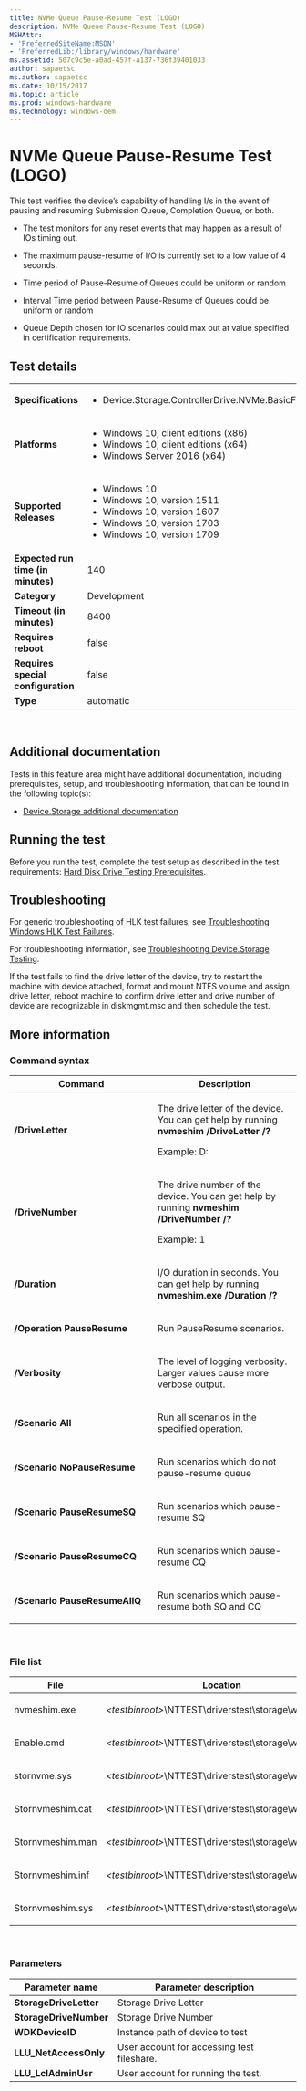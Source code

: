 ```yaml
---
title: NVMe Queue Pause-Resume Test (LOGO)
description: NVMe Queue Pause-Resume Test (LOGO)
MSHAttr:
- 'PreferredSiteName:MSDN'
- 'PreferredLib:/library/windows/hardware'
ms.assetid: 507c9c5e-a0ad-457f-a137-736f39401033
author: sapaetsc
ms.author: sapaetsc
ms.date: 10/15/2017
ms.topic: article
ms.prod: windows-hardware
ms.technology: windows-oem
---
```


# <span id="p_hlk_test.7451fbf3-6528-48eb-ade5-9e4b473505aa"></span>NVMe Queue Pause-Resume Test (LOGO)


This test verifies the device’s capability of handling I/s in the event of pausing and resuming Submission Queue, Completion Queue, or both.

-   The test monitors for any reset events that may happen as a result of IOs timing out.

-   The maximum pause-resume of I/O is currently set to a low value of 4 seconds.

-   Time period of Pause-Resume of Queues could be uniform or random

-   Interval Time period between Pause-Resume of Queues could be uniform or random

-   Queue Depth chosen for IO scenarios could max out at value specified in certification requirements.

## Test details
|||
|---|---|
| **Specifications**  | <ul><li>Device.Storage.ControllerDrive.NVMe.BasicFunction</li></ul> |  
| **Platforms**   | <ul><li>Windows 10, client editions (x86)</li><li>Windows 10, client editions (x64)</li><li>Windows Server 2016 (x64)</li></ul> |
| **Supported Releases** | <ul><li>Windows 10</li><li>Windows 10, version 1511</li><li>Windows 10, version 1607</li><li>Windows 10, version 1703</li><li>Windows 10, version 1709</li></ul> |
|**Expected run time (in minutes)**| 140 |
|**Category**| Development |
|**Timeout (in minutes)**| 8400 |
|**Requires reboot**| false |
|**Requires special configuration**| false |
|**Type**| automatic |

 

## <span id="Additional_documentation"></span><span id="additional_documentation"></span><span id="ADDITIONAL_DOCUMENTATION"></span>Additional documentation


Tests in this feature area might have additional documentation, including prerequisites, setup, and troubleshooting information, that can be found in the following topic(s):

-   [Device.Storage additional documentation](device-storage-additional-documentation.md)

## <span id="Running_the_test"></span><span id="running_the_test"></span><span id="RUNNING_THE_TEST"></span>Running the test


Before you run the test, complete the test setup as described in the test requirements: [Hard Disk Drive Testing Prerequisites](hard-disk-drive-testing-prerequisites.md).

## <span id="Troubleshooting"></span><span id="troubleshooting"></span><span id="TROUBLESHOOTING"></span>Troubleshooting


For generic troubleshooting of HLK test failures, see [Troubleshooting Windows HLK Test Failures](..\user\troubleshooting-windows-hlk-test-failures.md).

For troubleshooting information, see [Troubleshooting Device.Storage Testing](troubleshooting-devicestorage-testing.md).

If the test fails to find the drive letter of the device, try to restart the machine with device attached, format and mount NTFS volume and assign drive letter, reboot machine to confirm drive letter and drive number of device are recognizable in diskmgmt.msc and then schedule the test.

## <span id="More_information"></span><span id="more_information"></span><span id="MORE_INFORMATION"></span>More information


### <span id="Command_syntax"></span><span id="command_syntax"></span><span id="COMMAND_SYNTAX"></span>Command syntax

<table>
<colgroup>
<col width="50%" />
<col width="50%" />
</colgroup>
<thead>
<tr class="header">
<th>Command</th>
<th>Description</th>
</tr>
</thead>
<tbody>
<tr class="odd">
<td><p><strong>/DriveLetter</strong></p></td>
<td><p>The drive letter of the device. You can get help by running <strong>nvmeshim /DriveLetter /?</strong></p>
<p>Example: D:</p></td>
</tr>
<tr class="even">
<td><p><strong>/DriveNumber</strong></p></td>
<td><p>The drive number of the device. You can get help by running <strong>nvmeshim /DriveNumber /?</strong></p>
<p>Example: 1</p></td>
</tr>
<tr class="odd">
<td><p><strong>/Duration</strong></p></td>
<td><p>I/O duration in seconds. You can get help by running <strong>nvmeshim.exe /Duration /?</strong></p></td>
</tr>
<tr class="even">
<td><p><strong>/Operation PauseResume</strong></p></td>
<td><p>Run PauseResume scenarios.</p></td>
</tr>
<tr class="odd">
<td><p><strong>/Verbosity</strong></p></td>
<td><p>The level of logging verbosity. Larger values cause more verbose output.</p></td>
</tr>
<tr class="even">
<td><p><strong>/Scenario All</strong></p></td>
<td><p>Run all scenarios in the specified operation.</p></td>
</tr>
<tr class="odd">
<td><p><strong>/Scenario NoPauseResume</strong></p></td>
<td><p>Run scenarios which do not pause-resume queue</p></td>
</tr>
<tr class="even">
<td><p><strong>/Scenario PauseResumeSQ</strong></p></td>
<td><p>Run scenarios which pause-resume SQ</p></td>
</tr>
<tr class="odd">
<td><p><strong>/Scenario PauseResumeCQ</strong></p></td>
<td><p>Run scenarios which pause-resume CQ</p></td>
</tr>
<tr class="even">
<td><p><strong>/Scenario PauseResumeAllQ</strong></p></td>
<td><p>Run scenarios which pause-resume both SQ and CQ</p></td>
</tr>
</tbody>
</table>

 

### <span id="File_list"></span><span id="file_list"></span><span id="FILE_LIST"></span>File list

<table>
<colgroup>
<col width="50%" />
<col width="50%" />
</colgroup>
<thead>
<tr class="header">
<th>File</th>
<th>Location</th>
</tr>
</thead>
<tbody>
<tr class="odd">
<td><p>nvmeshim.exe</p></td>
<td><p><em>&lt;testbinroot&gt;</em>\NTTEST\driverstest\storage\wdk\nvme\</p></td>
</tr>
<tr class="even">
<td><p>Enable.cmd</p></td>
<td><p><em>&lt;testbinroot&gt;</em>\NTTEST\driverstest\storage\wdk\nvme\</p></td>
</tr>
<tr class="odd">
<td><p>stornvme.sys</p></td>
<td><p><em>&lt;testbinroot&gt;</em>\NTTEST\driverstest\storage\wdk\nvme\</p></td>
</tr>
<tr class="even">
<td><p>Stornvmeshim.cat</p></td>
<td><p><em>&lt;testbinroot&gt;</em>\NTTEST\driverstest\storage\wdk\nvme\</p></td>
</tr>
<tr class="odd">
<td><p>Stornvmeshim.man</p></td>
<td><p><em>&lt;testbinroot&gt;</em>\NTTEST\driverstest\storage\wdk\nvme\</p></td>
</tr>
<tr class="even">
<td><p>Stornvmeshim.inf</p></td>
<td><p><em>&lt;testbinroot&gt;</em>\NTTEST\driverstest\storage\wdk\nvme\</p></td>
</tr>
<tr class="odd">
<td><p>Stornvmeshim.sys</p></td>
<td><p><em>&lt;testbinroot&gt;</em>\NTTEST\driverstest\storage\wdk\nvme\</p></td>
</tr>
</tbody>
</table>

 

### <span id="Parameters"></span><span id="parameters"></span><span id="PARAMETERS"></span>Parameters

| Parameter name         | Parameter description                      |
|------------------------|--------------------------------------------|
| **StorageDriveLetter** | Storage Drive Letter                       |
| **StorageDriveNumber** | Storage Drive Number                       |
| **WDKDeviceID**        | Instance path of device to test            |
| **LLU\_NetAccessOnly** | User account for accessing test fileshare. |
| **LLU\_LclAdminUsr**   | User account for running the test.         |

 

 

 






